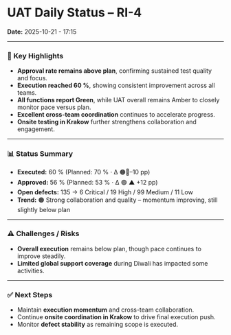 # UAT Daily Status – RI-4  
**Date:** 2025-10-21  - 17:15

---

### 🔹 Key Highlights
- **Approval rate remains above plan**, confirming sustained test quality and focus.  
- **Execution reached 60 %**, showing consistent improvement across all teams.  
- **All functions report Green**, while UAT overall remains Amber to closely monitor pace versus plan.  
- **Excellent cross-team coordination** continues to accelerate progress.  
- **Onsite testing in Krakow** further strengthens collaboration and engagement.  

---

### 📊 Status Summary
- **Executed:** 60 % (Planned: 70 % · Δ 🟠🔻–10 pp)  
- **Approved:** 56 % (Planned: 53 % · Δ 🟢 ▲ +12 pp)  
- **Open defects:** 135 → 6 Critical / 19 High / 99 Medium / 11 Low  
- **Trend:** 🟠 Strong collaboration and quality – momentum improving, still slightly below plan  

---

### ⚠️ Challenges / Risks
- **Overall execution** remains below plan, though pace continues to improve steadily.  
- **Limited global support coverage** during Diwali has impacted some activities.  

---

### ✅ Next Steps
- Maintain **execution momentum** and cross-team collaboration.  
- Continue **onsite coordination in Krakow** to drive final execution push.  
- Monitor **defect stability** as remaining scope is executed.  

